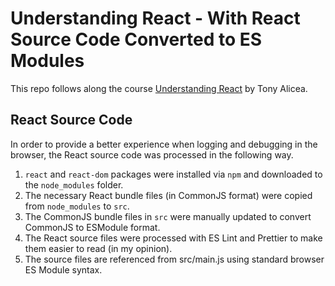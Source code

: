# Understanding React - With React Source Code Converted to ES Modules

This repo follows along the course [Understanding React](https://understandingreact.com/) by Tony Alicea.

## React Source Code

In order to provide a better experience when logging and debugging in the browser, the React source code was processed in the following way.

1. `react` and `react-dom` packages were installed via `npm` and downloaded to the `node_modules` folder.
1. The necessary React bundle files (in CommonJS format) were copied from `node_modules` to `src`.
1. The CommonJS bundle files in `src` were manually updated to convert CommonJS to ESModule format.
1. The React source files were processed with ES Lint and Prettier to make them easier to read (in my opinion).
1. The source files are referenced from src/main.js using standard browser ES Module syntax.

